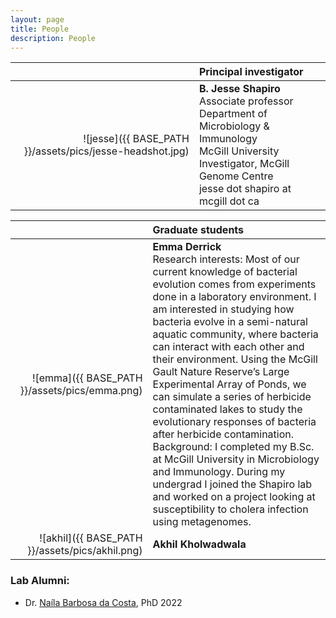 ```yaml
---
layout: page
title: People
description: People
---
```


&nbsp;&nbsp;&nbsp;&nbsp;&nbsp;&nbsp;&nbsp;&nbsp;&nbsp;&nbsp;&nbsp;&nbsp;&nbsp;&nbsp;&nbsp;&nbsp;&nbsp;&nbsp;&nbsp;&nbsp;&nbsp;&nbsp;&nbsp;&nbsp;&nbsp;&nbsp;&nbsp;&nbsp;&nbsp;&nbsp;&nbsp;&nbsp;&nbsp;&nbsp;&nbsp;&nbsp;&nbsp;| Principal investigator
-------------: | :-------------
![jesse]({{ BASE_PATH }}/assets/pics/jesse-headshot.jpg)| **B. Jesse Shapiro**<br>Associate professor<br>Department of Microbiology & Immunology<br>McGill University<br>Investigator, McGill Genome Centre<br>jesse dot shapiro at mcgill dot ca

&nbsp;&nbsp;&nbsp;&nbsp;&nbsp;&nbsp;&nbsp;&nbsp;&nbsp;&nbsp;&nbsp;&nbsp;&nbsp;&nbsp;&nbsp;&nbsp;&nbsp;&nbsp;&nbsp;&nbsp;&nbsp;&nbsp;&nbsp;&nbsp;&nbsp;&nbsp;&nbsp;&nbsp;&nbsp;&nbsp;&nbsp;&nbsp;&nbsp;&nbsp;&nbsp;&nbsp;&nbsp;| Graduate students
-------------: | :-------------
![emma]({{ BASE_PATH }}/assets/pics/emma.png)| **Emma Derrick**<br>Research interests: Most of our current knowledge of bacterial evolution comes from experiments done in a laboratory environment. I am interested in studying how bacteria evolve in a semi-natural aquatic community, where bacteria can interact with each other and their environment. Using the McGill Gault Nature Reserve’s Large Experimental Array of Ponds, we can simulate a series of herbicide contaminated lakes to study the evolutionary responses of bacteria after herbicide contamination.<br>Background: I completed my B.Sc. at McGill University in Microbiology and Immunology. During my undergrad I joined the Shapiro lab and worked on a project looking at susceptibility to cholera infection using metagenomes.
![akhil]({{ BASE_PATH }}/assets/pics/akhil.png)| **Akhil Kholwadwala**<br>

### Lab Alumni:  
* Dr. [Naíla Barbosa da Costa](https://nailacosta.weebly.com/), PhD 2022

